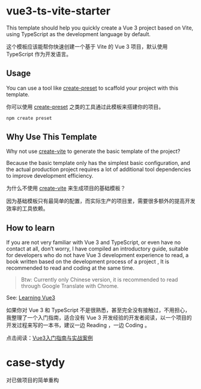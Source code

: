 # vue3-ts-vite-starter

This template should help you quickly create a Vue 3 project based on Vite, using TypeScript as the development language by default.

这个模板应该能帮你快速创建一个基于 Vite 的 Vue 3 项目，默认使用 TypeScript 作为开发语言。

## Usage

You can use a tool like [create-preset](https://github.com/awesome-starter/create-preset) to scaffold your project with this template.

你可以使用 [create-preset](https://github.com/awesome-starter/create-preset) 之类的工具通过此模板来搭建你的项目。

```bash
npm create preset
```

## Why Use This Template

Why not use [create-vite](https://github.com/vitejs/vite/tree/main/packages/create-vite) to generate the basic template of the project?

Because the basic template only has the simplest basic configuration, and the actual production project requires a lot of additional tool dependencies to improve development efficiency.

为什么不使用 [create-vite](https://github.com/vitejs/vite/tree/main/packages/create-vite) 来生成项目的基础模板？

因为基础模板只有最简单的配置，而实际生产的项目里，需要很多额外的提高开发效率的工具依赖。

## How to learn

If you are not very familiar with Vue 3 and TypeScript, or even have no contact at all, don’t worry, I have compiled an introductory guide, suitable for developers who do not have Vue 3 development experience to read, a book written based on the development process of a project , It is recommended to read and coding at the same time.

> Btw: Currently only Chinese version, it is recommended to read through Google Translate with Chrome.

See: [Learning Vue3](https://vue3.chengpeiquan.com/)

如果你对 Vue 3 和 TypeScript 不是很熟悉，甚至完全没有接触过，不用担心，我整理了一个入门指南，适合没有 Vue 3 开发经验的开发者阅读，以一个项目的开发过程来写的一本书，建议一边 Reading ，一边 Coding 。

点击阅读：[Vue3入门指南与实战案例](https://vue3.chengpeiquan.com/)
# case-stydy
对已做项目的简单重构
